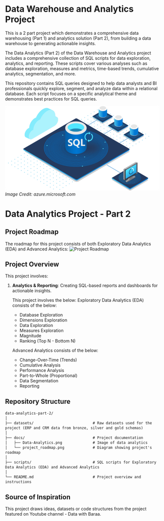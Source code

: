 # Data Warehouse and Analytics Project

This is a 2 part project which demonstrates a comprehensive data warehousing (Part 1) and analytics solution (Part 2), from building a data warehouse to generating actionable insights.

The Data Analytics (Part 2) of the Data Warehouse and Analytics project includes a comprehensive collection of SQL scripts for data exploration, analytics, and reporting. These scripts cover various analyses such as database exploration, measures and metrics, time-based trends, cumulative analytics, segmentation, and more.

This repository contains SQL queries designed to help data analysts and BI professionals quickly explore, segment, and analyze data within a relational database. Each script focuses on a specific analytical theme and demonstrates best practices for SQL queries.

![Data Analytics](docs/Data-Analytics.png)
*Image Credit: azure.microsoft.com*

# Data Analytics Project - Part 2

## Project Roadmap

The roadmap for this project consists of both Exploratory Data Analytics (EDA) and Advanced Analytics:
![Project Roadmap](docs/project_roadmap.png)

## Project Overview

This project involves:

1. **Analytics & Reporting**: Creating SQL-based reports and dashboards for actionable insights.

    This project involves the below:
    Exploratory Data Analytics (EDA) consists of the below:
    - Database Exploration
    - Dimensions Exploration
    - Data Exploration
    - Measures Exploration
    - Magnitude
    - Ranking (Top N - Bottom N)

    Advanced Analytics consists of the below:
    - Change-Over-Time (Trends)
    - Cumulative Analysis
    - Performance Analysis
    - Part-to-Whole (Proportional)
    - Data Segmentation
    - Reporting

## Repository Structure
```
data-analytics-part-2/
│
├── datasets/                           # Raw datasets used for the project (ERP and CRM data from bronze, silver and gold schemas)
│
├── docs/                               # Project documentation
│   ├── Data-Analytics.png              # Image of data analytics
│   └── project_roadmap.png             # Diagram showing project's roadmap
│
├── scripts/                            # SQL scripts for Exploratory Data Analytics (EDA) and Advanced Analytics
│
└── README.md                           # Project overview and instructions
```

## Source of Inspiration

This project draws ideas, datasets or code structures from the project featured on Youtube channel - Data with Baraa.
